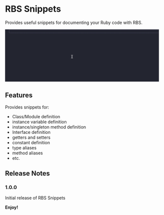 # RBS Snippets

Provides useful snippets for documenting your Ruby code with RBS.

![Demo](images/demo.gif)

## Features

Provides snippets for:

- Class/Module definition
- instance variable definition
- instance/singleton method definition
- Interface definition
- getters and setters
- constant definition
- type aliases
- method aliases
- etc.

## Release Notes

### 1.0.0

Initial release of RBS Snippets

**Enjoy!**
